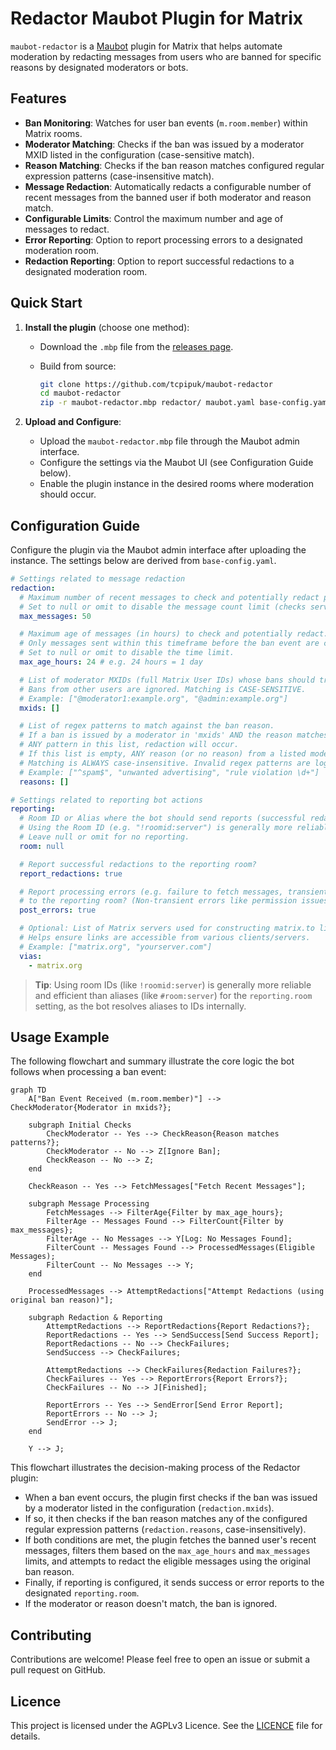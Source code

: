 # Redactor Maubot Plugin for Matrix

`maubot-redactor` is a [Maubot](https://github.com/maubot/maubot) plugin for Matrix that helps
automate moderation by redacting messages from users who are banned for specific reasons by
designated moderators or bots.

## Features

- **Ban Monitoring**: Watches for user ban events (`m.room.member`) within Matrix rooms.
- **Moderator Matching**: Checks if the ban was issued by a moderator MXID listed in the
  configuration (case-sensitive match).
- **Reason Matching**: Checks if the ban reason matches configured regular expression patterns
  (case-insensitive match).
- **Message Redaction**: Automatically redacts a configurable number of recent messages from the
  banned user if both moderator and reason match.
- **Configurable Limits**: Control the maximum number and age of messages to redact.
- **Error Reporting**: Option to report processing errors to a designated moderation room.
- **Redaction Reporting**: Option to report successful redactions to a designated moderation room.

## Quick Start

1. **Install the plugin** (choose one method):
    - Download the `.mbp` file from the [releases page](https://github.com/tcpipuk/maubot-redactor/releases).
    - Build from source:

        ```bash
        git clone https://github.com/tcpipuk/maubot-redactor
        cd maubot-redactor
        zip -r maubot-redactor.mbp redactor/ maubot.yaml base-config.yaml
        ```

2. **Upload and Configure**:
    - Upload the `maubot-redactor.mbp` file through the Maubot admin interface.
    - Configure the settings via the Maubot UI (see Configuration Guide below).
    - Enable the plugin instance in the desired rooms where moderation should occur.

## Configuration Guide

Configure the plugin via the Maubot admin interface after uploading the instance. The settings below
are derived from `base-config.yaml`.

```yaml
# Settings related to message redaction
redaction:
  # Maximum number of recent messages to check and potentially redact per matched ban.
  # Set to null or omit to disable the message count limit (checks server's default limit).
  max_messages: 50

  # Maximum age of messages (in hours) to check and potentially redact.
  # Only messages sent within this timeframe before the ban event are considered.
  # Set to null or omit to disable the time limit.
  max_age_hours: 24 # e.g. 24 hours = 1 day

  # List of moderator MXIDs (full Matrix User IDs) whose bans should trigger redactions.
  # Bans from other users are ignored. Matching is CASE-SENSITIVE.
  # Example: ["@moderator1:example.org", "@admin:example.org"]
  mxids: []

  # List of regex patterns to match against the ban reason.
  # If a ban is issued by a moderator in 'mxids' AND the reason matches
  # ANY pattern in this list, redaction will occur.
  # If this list is empty, ANY reason (or no reason) from a listed moderator will match.
  # Matching is ALWAYS case-insensitive. Invalid regex patterns are logged at startup and ignored.
  # Example: ["^spam$", "unwanted advertising", "rule violation \d+"]
  reasons: []

# Settings related to reporting bot actions
reporting:
  # Room ID or Alias where the bot should send reports (successful redactions, errors).
  # Using the Room ID (e.g. "!roomid:server") is generally more reliable than an alias.
  # Leave null or omit for no reporting.
  room: null

  # Report successful redactions to the reporting room?
  report_redactions: true

  # Report processing errors (e.g. failure to fetch messages, transient redaction failures)
  # to the reporting room? (Non-transient errors like permission issues are logged).
  post_errors: true

  # Optional: List of Matrix servers used for constructing matrix.to links in reports.
  # Helps ensure links are accessible from various clients/servers.
  # Example: ["matrix.org", "yourserver.com"]
  vias:
    - matrix.org

```

> **Tip**: Using room IDs (like `!roomid:server`) is generally more reliable and efficient than
> aliases (like `#room:server`) for the `reporting.room` setting, as the bot resolves aliases to IDs
> internally.

## Usage Example

The following flowchart and summary illustrate the core logic the bot follows when processing a ban event:

```mermaid
graph TD
    A["Ban Event Received (m.room.member)"] --> CheckModerator{Moderator in mxids?};

    subgraph Initial Checks
        CheckModerator -- Yes --> CheckReason{Reason matches patterns?};
        CheckModerator -- No --> Z[Ignore Ban];
        CheckReason -- No --> Z;
    end

    CheckReason -- Yes --> FetchMessages["Fetch Recent Messages"];

    subgraph Message Processing
        FetchMessages --> FilterAge{Filter by max_age_hours};
        FilterAge -- Messages Found --> FilterCount{Filter by max_messages};
        FilterAge -- No Messages --> Y[Log: No Messages Found];
        FilterCount -- Messages Found --> ProcessedMessages(Eligible Messages);
        FilterCount -- No Messages --> Y;
    end

    ProcessedMessages --> AttemptRedactions["Attempt Redactions (using original ban reason)"];

    subgraph Redaction & Reporting
        AttemptRedactions --> ReportRedactions{Report Redactions?};
        ReportRedactions -- Yes --> SendSuccess[Send Success Report];
        ReportRedactions -- No --> CheckFailures;
        SendSuccess --> CheckFailures;

        AttemptRedactions --> CheckFailures{Redaction Failures?};
        CheckFailures -- Yes --> ReportErrors{Report Errors?};
        CheckFailures -- No --> J[Finished];

        ReportErrors -- Yes --> SendError[Send Error Report];
        ReportErrors -- No --> J;
        SendError --> J;
    end

    Y --> J;
```

This flowchart illustrates the decision-making process of the Redactor plugin:

- When a ban event occurs, the plugin first checks if the ban was issued by a moderator listed in
  the configuration (`redaction.mxids`).
- If so, it then checks if the ban reason matches any of the configured regular expression patterns
  (`redaction.reasons`, case-insensitively).
- If both conditions are met, the plugin fetches the banned user's recent messages, filters them
  based on the `max_age_hours` and `max_messages` limits, and attempts to redact the eligible
  messages using the original ban reason.
- Finally, if reporting is configured, it sends success or error reports to the designated
  `reporting.room`.
- If the moderator or reason doesn't match, the ban is ignored.

## Contributing

Contributions are welcome! Please feel free to open an issue or submit a pull request on GitHub.

## Licence

This project is licensed under the AGPLv3 Licence. See the [LICENCE](LICENCE) file for details.
